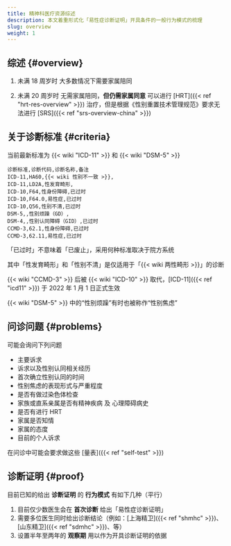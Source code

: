 ```yaml
---
title: 精神科医疗资源综述
description: 本文着重形式化「易性症诊断证明」开具条件的一般行为模式的梳理
slug: overview
weight: 1
---
```


## 综述 {#overview}

1. 未满 18 周岁时
   大多数情况下需要家属陪同

1. 未满 20 周岁时
   无需家属陪同，**但仍需家属同意**
   可以进行 [HRT]({{< ref "hrt-res-overview" >}}) 治疗，但是根据《性别重置技术管理规范》要求无法进行 [SRS]({{< ref "srs-overview-china" >}})

## 关于诊断标准 {#criteria}

当前最新标准为 {{< wiki "ICD-11" >}} 和 {{< wiki "DSM-5" >}}

```csv
诊断标准,诊断代码,诊断名称,备注
ICD-11,HA60,{{< wiki 性别不一致 >}},
ICD-11,LD2A,性发育畸形,
ICD-10,F64,性身份障碍,已过时
ICD-10,F64.0,易性症,已过时
ICD-10,Q56,性别不清,已过时
DSM-5,,性别烦躁（GD）,
DSM-4,,性别认同障碍（GID）,已过时
CCMD-3,62.1,性身份障碍,已过时
CCMD-3,62.11,易性症,已过时
```

「已过时」不意味着「已废止」，采用何种标准取决于院方系统

其中「性发育畸形」和「性别不清」是仅适用于「{{< wiki 两性畸形 >}}」的诊断

{{< wiki "CCMD-3" >}} 后被 {{< wiki "ICD-10" >}} 取代，[ICD-11]({{< ref "icd11" >}}) 于 2022 年 1 月 1 日正式生效

{{< wiki "DSM-5" >}} 中的“性别烦躁”有时也被称作“性别焦虑”

## 问诊问题 {#problems}

可能会询问下列问题

- 主要诉求
- 诉求以及性别认同相关经历
- 首次确立性别认同的时间
- 性别焦虑的表现形式与严重程度
- 是否有做过染色体检查
- 家族或直系亲属是否有精神疾病 及 心理障碍病史
- 是否有进行 HRT
- 家属是否知情
- 家属的态度
- 目前的个人诉求

在问诊中可能会要求做这些 [量表]({{< ref "self-test" >}})

## 诊断证明 {#proof}

目前已知的给出 **诊断证明** 的 **行为模式** 有如下几种（平行）

1. 目前仅少数医生会在 **首次诊断** 给出「易性症诊断证明」
1. 需要多位医生同时给出诊断结论（例如：[上海精卫]({{< ref "shmhc" >}})、[山东精卫]({{< ref "sdmhc" >}})、等）
1. 设置半年至两年的 **观察期** 用以作为开具诊断证明的依据
